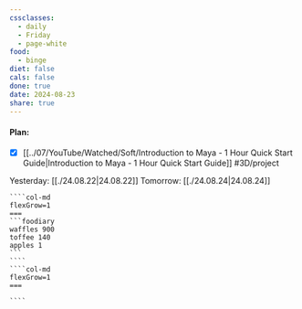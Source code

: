 ```yaml
---
cssclasses:
  - daily
  - Friday
  - page-white
food:
  - binge
diet: false
cals: false
done: true
date: 2024-08-23
share: true
---
```

#### Plan:
- [x] [[../07/YouTube/Watched/Soft/Introduction to Maya - 1 Hour Quick Start Guide|Introduction to Maya - 1 Hour Quick Start Guide]] #3D/project

Yesterday: [[./24.08.22|24.08.22]]
Tomorrow: [[./24.08.24|24.08.24]]

`````col
````col-md
flexGrow=1
===
```foodiary 
waffles 900
toffee 140
apples 1
```
````
````col-md
flexGrow=1
===

````
`````
